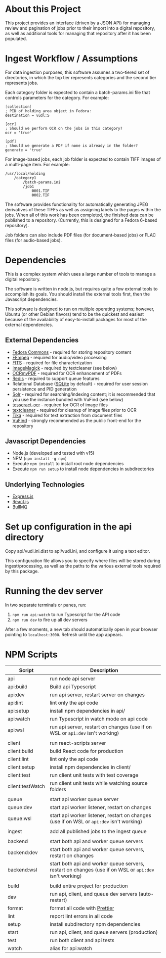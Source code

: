 # About this Project

This project provides an interface (driven by a JSON API) for managing review and pagination of jobs prior to their import into a digital repository, as well as additional tools for managing that repository after it has been populated.

# Ingest Workflow / Assumptions

For data ingestion purposes, this software assumes a two-tiered set of directories, in which the top tier represents categories and the second tier represents jobs.

Each category folder is expected to contain a batch-params.ini file that controls parameters for the category. For example:

```
[collection]
; PID of holding area object in Fedora:
destination = vudl:5

[ocr]
; Should we perform OCR on the jobs in this category?
ocr = 'true'

[pdf]
; Should we generate a PDF if none is already in the folder?
generate = 'true'
```

For image-based jobs, each job folder is expected to contain TIFF images of a multi-page item. For example:

```
/usr/local/holding
    /category1
        /batch-params.ini
        /job1
            0001.TIF
            0002.TIF
```

The software provides functionality for automatically generating JPEG derivatives of these TIFFs as well as assigning labels to the pages within the jobs. When all of this work has been completed, the finished data can be published to a repository. (Currently, this is designed for a Fedora 6-based repository).

Job folders can also include PDF files (for document-based jobs) or FLAC files (for audio-based jobs).

# Dependencies

This is a complex system which uses a large number of tools to manage a digital repository.

The software is written in node.js, but requires quite a few external tools to accomplish its goals. You should install the external tools first, then the Javascript dependencies.

This software is designed to run on multiple operating systems; however, Ubuntu (or other Debian flavors) tend to be the quickest and easiest because of the availability of easy-to-install packages for most of the external dependencies.

## External Dependencies

- [Fedora Commons](https://duraspace.org/fedora/) - required for storing repository content
- [FFmpeg](http://ffmpeg.org/) - required for audio/video processing
- [FITS](https://projects.iq.harvard.edu/fits/home) - required for file characterization
- [ImageMagick](https://imagemagick.org) - required by textcleaner (see below)
- [OCRmyPDF](https://ocrmypdf.readthedocs.io) - required for OCR enhancement of PDFs
- [Redis](https://redis.io/) - required to support queue features
- Relational Database ([SQLite](https://www.sqlite.org) by default) - required for user session persistence and PID generation
- [Solr](https://solr.apache.org/) - required for searching/indexing content; it is recommended that you use the instance bundled with VuFind (see below)
- [tesseract-ocr](https://github.com/tesseract-ocr/) - required for OCR of image files
- [textcleaner](http://www.fmwconcepts.com/imagemagick/textcleaner/index.php) - required for cleanup of image files prior to OCR
- [Tika](https://tika.apache.org/) - required for text extraction from document files
- [VuFind](https://vufind.org) - strongly recommended as the public front-end for the repository

## Javascript Dependencies

- Node.js (developed and tested with v15)
- NPM (`npm install -g npm`)
- Execute `npm install` to install root node dependencies
- Execute `npm run setup` to install node dependencies in subdirectories

## Underlying Technologies
- [Express.js](https://expressjs.com)
- [React.js](https://reactjs.org)
- [BullMQ](https://github.com/taskforcesh/bullmq)

# Set up configuration in the api directory

Copy api/vudl.ini.dist to api/vudl.ini, and configure it using a text editor.

This configuration file allows you to specify where files will be stored during ingest/processing, as well as the paths to the various external tools required by this package.

# Running the dev server

In two separate terminals or panes, run:
1. `npm run api:watch` to run Typescript for the API code
1. `npm run dev` to fire up all dev servers

After a few moments, a new tab should automatically open in your browser pointing to `localhost:3000`. Refresh until the app appears.

# NPM Scripts

| Script | Description |
| - | - |
| api | run node api server |
| api:build | Build api Typescript |
| api:dev | run api server, restart server on changes |
| api:lint | lint only the api code |
| api:setup | install npm dependencies in api/ |
| api:watch | run Typescript in watch mode on api code |
| api:wsl | run api server, restart on changes (use if on WSL or `api:dev` isn't working) |
| | |
| client | run react-scripts server |
| client:build | build React code for production |
| client:lint | lint only the api code |
| client:setup | install npm dependencies in client/ |
| client:test | run client unit tests with test coverage |
| client:testWatch | run client unit tests while watching source folders |
| | |
| queue | start api worker queue server |
| queue:dev | start api worker listener, restart on changes |
| queue:wsl | start api worker listener, restart on changes (use if on WSL or `api:dev` isn't working) |
| | |
| ingest | add all published jobs to the ingest queue |
| | |
| backend | start both api and worker queue servers |
| backend:dev | start both api and worker queue servers, restart on changes |
| backend:wsl | start both api and worker queue servers, restart on changes (use if on WSL or `api:dev` isn't working) |
| | |
| build | build entire project for production |
| dev | run api, client, and queue dev servers (auto-restart) |
| format | format all code with [Prettier](https://prettier.io) |
| lint | report lint errors in all code |
| setup | install subdirectory npm dependencies |
| start | run api, client, and queue servers (production) |
| test  | run both client and api tests |
| watch | alias for api:watch |
